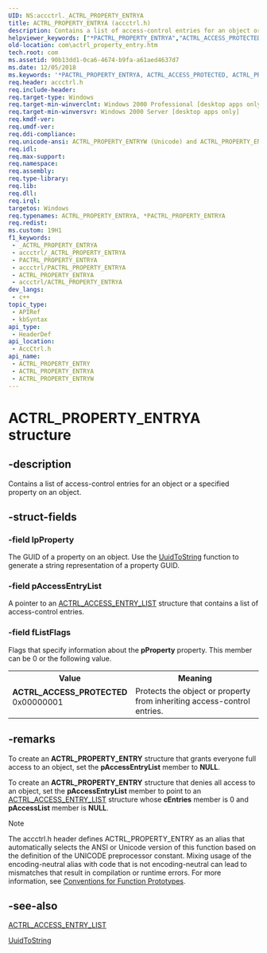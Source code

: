 ```yaml
---
UID: NS:accctrl._ACTRL_PROPERTY_ENTRYA
title: ACTRL_PROPERTY_ENTRYA (accctrl.h)
description: Contains a list of access-control entries for an object or a specified property on an object. (ANSI)
helpviewer_keywords: ["*PACTRL_PROPERTY_ENTRYA","ACTRL_ACCESS_PROTECTED","ACTRL_PROPERTY_ENTRY","ACTRL_PROPERTY_ENTRY structure [COM]","ACTRL_PROPERTY_ENTRYA","ACTRL_PROPERTY_ENTRYW","PACTRL_PROPERTY_ENTRY","PACTRL_PROPERTY_ENTRY structure pointer [COM]","_ACTRL_PROPERTY_ENTRYA","_ACTRL_PROPERTY_ENTRYW","accctrl/ACTRL_PROPERTY_ENTRY","accctrl/ACTRL_PROPERTY_ENTRYA","accctrl/ACTRL_PROPERTY_ENTRYW","accctrl/PACTRL_PROPERTY_ENTRY","com.actrl_property_entry"]
old-location: com\actrl_property_entry.htm
tech.root: com
ms.assetid: 90b13dd1-0ca6-4674-b9fa-a61aed4637d7
ms.date: 12/05/2018
ms.keywords: '*PACTRL_PROPERTY_ENTRYA, ACTRL_ACCESS_PROTECTED, ACTRL_PROPERTY_ENTRY, ACTRL_PROPERTY_ENTRY structure [COM], ACTRL_PROPERTY_ENTRYA, ACTRL_PROPERTY_ENTRYW, PACTRL_PROPERTY_ENTRY, PACTRL_PROPERTY_ENTRY structure pointer [COM], _ACTRL_PROPERTY_ENTRYA, _ACTRL_PROPERTY_ENTRYW, accctrl/ACTRL_PROPERTY_ENTRY, accctrl/ACTRL_PROPERTY_ENTRYA, accctrl/ACTRL_PROPERTY_ENTRYW, accctrl/PACTRL_PROPERTY_ENTRY, com.actrl_property_entry'
req.header: accctrl.h
req.include-header: 
req.target-type: Windows
req.target-min-winverclnt: Windows 2000 Professional [desktop apps only]
req.target-min-winversvr: Windows 2000 Server [desktop apps only]
req.kmdf-ver: 
req.umdf-ver: 
req.ddi-compliance: 
req.unicode-ansi: ACTRL_PROPERTY_ENTRYW (Unicode) and ACTRL_PROPERTY_ENTRYA (ANSI)
req.idl: 
req.max-support: 
req.namespace: 
req.assembly: 
req.type-library: 
req.lib: 
req.dll: 
req.irql: 
targetos: Windows
req.typenames: ACTRL_PROPERTY_ENTRYA, *PACTRL_PROPERTY_ENTRYA
req.redist: 
ms.custom: 19H1
f1_keywords:
 - _ACTRL_PROPERTY_ENTRYA
 - accctrl/_ACTRL_PROPERTY_ENTRYA
 - PACTRL_PROPERTY_ENTRYA
 - accctrl/PACTRL_PROPERTY_ENTRYA
 - ACTRL_PROPERTY_ENTRYA
 - accctrl/ACTRL_PROPERTY_ENTRYA
dev_langs:
 - c++
topic_type:
 - APIRef
 - kbSyntax
api_type:
 - HeaderDef
api_location:
 - AccCtrl.h
api_name:
 - ACTRL_PROPERTY_ENTRY
 - ACTRL_PROPERTY_ENTRYA
 - ACTRL_PROPERTY_ENTRYW
---
```


# ACTRL_PROPERTY_ENTRYA structure


## -description

Contains a list of access-control entries for an object or a specified property on an object.

## -struct-fields

### -field lpProperty

The GUID of a property on an object. Use the <a href="/windows/desktop/api/rpcdce/nf-rpcdce-uuidtostring">UuidToString</a> function to generate a string representation of a property GUID.

### -field pAccessEntryList

A pointer to an <a href="/windows/desktop/api/accctrl/ns-accctrl-actrl_access_entry_lista">ACTRL_ACCESS_ENTRY_LIST</a> structure that contains a list of access-control entries.

### -field fListFlags

Flags that specify information about the <b>pProperty</b> property. This member can be 0 or the following value.

<table>
<tr>
<th>Value</th>
<th>Meaning</th>
</tr>
<tr>
<td width="40%"><a id="ACTRL_ACCESS_PROTECTED_"></a><a id="actrl_access_protected_"></a><dl>
<dt><b>ACTRL_ACCESS_PROTECTED
</b></dt>
<dt>0x00000001</dt>
</dl>
</td>
<td width="60%">
Protects the object or property from inheriting access-control entries.


</td>
</tr>
</table>

## -remarks

To create an <b>ACTRL_PROPERTY_ENTRY</b> structure that grants everyone full access to an object, set the <b>pAccessEntryList</b> member to <b>NULL</b>. 



To create an <b>ACTRL_PROPERTY_ENTRY</b> structure that denies all access to an object, set the <b>pAccessEntryList</b> member to point to an <a href="/windows/desktop/api/accctrl/ns-accctrl-actrl_access_entry_lista">ACTRL_ACCESS_ENTRY_LIST</a> structure whose <b>cEntries</b> member is 0 and <b>pAccessList</b> member is <b>NULL</b>. 





> [!NOTE]
> The accctrl.h header defines ACTRL_PROPERTY_ENTRY as an alias that automatically selects the ANSI or Unicode version of this function based on the definition of the UNICODE preprocessor constant. Mixing usage of the encoding-neutral alias with code that is not encoding-neutral can lead to mismatches that result in compilation or runtime errors. For more information, see [Conventions for Function Prototypes](/windows/win32/intl/conventions-for-function-prototypes).

## -see-also

<a href="/windows/desktop/api/accctrl/ns-accctrl-actrl_access_entry_lista">ACTRL_ACCESS_ENTRY_LIST</a>



<a href="/windows/desktop/api/rpcdce/nf-rpcdce-uuidtostring">UuidToString</a>
